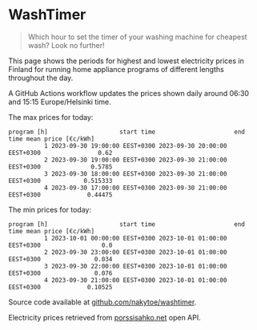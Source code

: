 
# WashTimer

> Which hour to set the timer of your washing machine for cheapest wash? Look no further!

This page shows the periods for highest and lowest electricity prices in Finland 
for running home appliance programs of different lengths throughout the day. 

A GitHub Actions workflow updates the prices shown daily around 06:30 and 15:15 Europe/Helsinki time.

The max prices for today:

	program [h]                    start time                      end time mean price [€c/kWh]
	          1 2023-09-30 19:00:00 EEST+0300 2023-09-30 20:00:00 EEST+0300                0.62
	          2 2023-09-30 19:00:00 EEST+0300 2023-09-30 21:00:00 EEST+0300              0.5785
	          3 2023-09-30 18:00:00 EEST+0300 2023-09-30 21:00:00 EEST+0300            0.515333
	          4 2023-09-30 17:00:00 EEST+0300 2023-09-30 21:00:00 EEST+0300             0.44475

The min prices for today:

	program [h]                    start time                      end time mean price [€c/kWh]
	          1 2023-10-01 00:00:00 EEST+0300 2023-10-01 01:00:00 EEST+0300                 0.0
	          2 2023-09-30 23:00:00 EEST+0300 2023-10-01 01:00:00 EEST+0300               0.034
	          3 2023-09-30 22:00:00 EEST+0300 2023-10-01 01:00:00 EEST+0300               0.076
	          4 2023-09-30 21:00:00 EEST+0300 2023-10-01 01:00:00 EEST+0300             0.10525


Source code available at [github.com/nakytoe/washtimer](https://github.com/nakytoe/washtimer).

Electricity prices retrieved from [porssisahko.net](https://porssisahko.net/api) open API.
